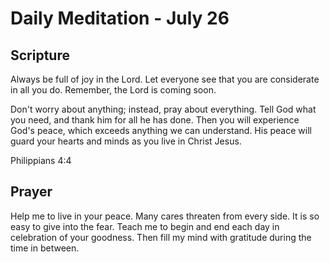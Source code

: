 # Daily Meditation - July 26

## Scripture

Always be full of joy in the Lord.  Let everyone see that you are
considerate in all you do. Remember, the Lord is coming soon.

Don't worry about anything; instead, pray about everything. Tell God what you need, and thank him
for all he has done.  Then  you will experience God's peace, which exceeds anything we can
understand. His peace will guard your hearts and minds as you live in  Christ Jesus.

Philippians 4:4


## Prayer

Help me to live in your peace.  Many cares threaten from every side.  It is so easy to give into the
fear. Teach me to begin and end each day in celebration of your goodness.  Then fill my mind with
gratitude during the time in between.

